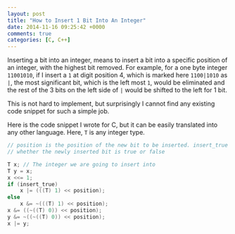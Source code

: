 ```yaml
---
layout: post
title: "How to Insert 1 Bit Into An Integer"
date: 2014-11-16 09:25:42 +0000
comments: true
categories: [C, C++]
---
```


Inserting a bit into an integer, means to insert a bit into a specific position of an integer, with the highest bit
removed. For example, for a one byte integer `11001010`, if I insert a `1` at digit position 4, which is marked here
`1100|1010` as `|`, the most significant bit, which is the left most `1`, would be eliminated and the rest of the 3 bits
on the left side of `|` would be shifted to the left for 1 bit.

This is not hard to implement, but surprisingly I cannot find any existing code snippet for such a simple job.

Here is the code snippet I wrote for C, but it can be easily translated into any other language. Here, `T` is any
integer type.

```c
// position is the position of the new bit to be inserted. insert_true indicates
// whether the newly inserted bit is true or false

T x; // The integer we are going to insert into
T y = x;
x <<= 1;
if (insert_true)
    x |= (((T) 1) << position);
else
    x &= ~(((T) 1) << position);
x &= ((~((T) 0)) << position);
y &= ~((~((T) 0)) << position);
x |= y;
```
